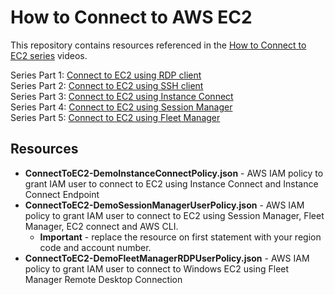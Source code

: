 # How to Connect to AWS EC2
This repository contains resources referenced in the [How to Connect to EC2 series](https://youtube.com/playlist?list=PLyW_LeJHN3dd4OhrYg6X99a7adtlsiNqJ&si=SvJhwTOUqasnElgF) videos.

Series Part 1: [Connect to EC2 using RDP client](https://youtu.be/nyxTK85YXfE)  
Series Part 2: [Connect to EC2 using SSH client](https://youtu.be/MH0lOY9k5Gs)  
Series Part 3: [Connect to EC2 using Instance Connect](https://youtu.be/dBOgozollak)  
Series Part 4: [Connect to EC2 using Session Manager](https://youtu.be/5rnxBQ1zKzU)  
Series Part 5: [Connect to EC2 using Fleet Manager](https://youtu.be/umcAdFgQ0Zs)  

## Resources

- **ConnectToEC2-DemoInstanceConnectPolicy.json** - AWS IAM policy to grant IAM user to connect to EC2 using Instance Connect and Instance Connect Endpoint
- **ConnectToEC2-DemoSessionManagerUserPolicy.json** - AWS IAM policy to grant IAM user to connect to EC2 using Session Manager, Fleet Manager, EC2 connect and AWS CLI.
  - **Important** - replace the resource on first statement with your region code and account number.
- **ConnectToEC2-DemoFleetManagerRDPUserPolicy.json** - AWS IAM policy to grant IAM user to connect to Windows EC2 using Fleet Manager Remote Desktop Connection
